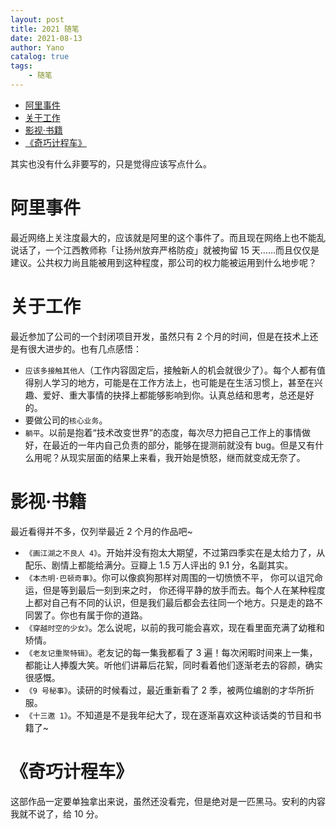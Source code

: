 ```yaml
---
layout: post
title: 2021 随笔
date: 2021-08-13
author: Yano
catalog: true
tags:
    - 随笔
---
```


- [阿里事件](#阿里事件)
- [关于工作](#关于工作)
- [影视·书籍](#影视书籍)
- [《奇巧计程车》](#奇巧计程车)

其实也没有什么非要写的，只是觉得应该写点什么。

# 阿里事件

最近网络上关注度最大的，应该就是阿里的这个事件了。而且现在网络上也不能乱说话了，一个江西教师称「让扬州放弃严格防疫」就被拘留 15 天……而且仅仅是建议。公共权力尚且能被用到这种程度，那公司的权力能被运用到什么地步呢？

# 关于工作

最近参加了公司的一个封闭项目开发，虽然只有 2 个月的时间，但是在技术上还是有很大进步的。也有几点感悟：

- `应该多接触其他人`（工作内容固定后，接触新人的机会就很少了）。每个人都有值得别人学习的地方，可能是在工作方法上，也可能是在生活习惯上，甚至在兴趣、爱好、重大事情的抉择上都能够影响到你。认真总结和思考，总还是好的。
- 要做公司的`核心业务`。
- `躺平`。以前是抱着“技术改变世界”的态度，每次尽力把自己工作上的事情做好，在最近的一年内自己负责的部分，能够在提测前就没有 bug。但是又有什么用呢？从现实层面的结果上来看，我开始是愤怒，继而就变成无奈了。

# 影视·书籍

最近看得并不多，仅列举最近 2 个月的作品吧~

- `《画江湖之不良人 4》`。开始并没有抱太大期望，不过第四季实在是太给力了，从配乐、剧情上都能给满分。豆瓣上 1.5 万人评出的 9.1 分，名副其实。
- `《本杰明·巴顿奇事》`。你可以像疯狗那样对周围的一切愤愤不平， 你可以诅咒命运，但是等到最后一刻到来之时， 你还得平静的放手而去。每个人在某种程度上都对自己有不同的认识，但是我们最后都会去往同一个地方。只是走的路不同罢了。你也有属于你的道路。
- `《穿越时空的少女》`。怎么说呢，以前的我可能会喜欢，现在看里面充满了幼稚和矫情。
- `《老友记重聚特辑》`。老友记的每一集我都看了 3 遍！每次闲暇时间来上一集，都能让人捧腹大笑。听他们讲幕后花絮，同时看着他们逐渐老去的容颜，确实很感慨。
- `《9 号秘事》`。读研的时候看过，最近重新看了 2 季，被两位编剧的才华所折服。
- `《十三邀 1》`。不知道是不是我年纪大了，现在逐渐喜欢这种谈话类的节目和书籍了~

# 《奇巧计程车》

这部作品一定要单独拿出来说，虽然还没看完，但是绝对是一匹黑马。安利的内容我就不说了，给 10 分。
